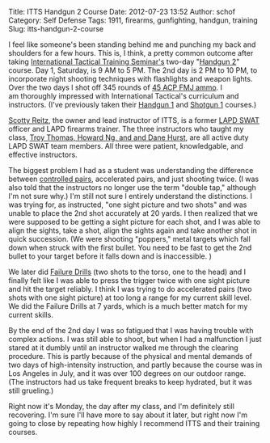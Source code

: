 Title: ITTS Handgun 2 Course
Date: 2012-07-23 13:52
Author: schof
Category: Self Defense
Tags: 1911, firearms, gunfighting, handgun, training
Slug: itts-handgun-2-course

I feel like someone's been standing behind me and punching my back and
shoulders for a few hours. This is, I think, a pretty common outcome
after taking [International Tactical Training
Seminar's](http://www.internationaltactical.com/ "International Tactical")
two-day "[Handgun
2](http://www.internationaltactical.com/handgun_2.html "Handgun 2 Course Outline")"
course. Day 1, Saturday, is 9 AM to 5 PM. The 2nd day is 2 PM to 10 PM,
to incorporate night shooting techniques with flashlights and weapon
lights. Over the two days I shot off 345 rounds of [45 ACP FMJ
ammo](http://www.luckygunner.com/45-acp-230-gr-tmj-cleanfire-cci-1000-rounds#rid=schoforg "The ammunition I used during my Handgun 2 course.").
I am thoroughly impressed with International Tactical's curriculum and
instructors. (I've previously taken their [Handgun
1](http://www.internationaltactical.com/handgun_1.html "International Tactical Training Seminar's Handgun 1 Course Description")
and [Shotgun
1](http://www.internationaltactical.com/shotgun_1.html "International Tactical Training Seminar's Shotgun 1 Course Description")
courses.)

[Scotty
Reitz](http://www.internationaltactical.com/scott.html "Scott Reitz Bio"),
the owner and lead instructor of ITTS, is a former [LAPD
SWAT](http://en.wikipedia.org/wiki/LAPD_Metropolitan_Division#History_of_LAPD_SWAT "History of LAPD SWAT")
officer and LAPD firearms trainer. The three instructors who taught my
class, [Troy Thomas, Howard Ng, and and Dane
Hurst](http://www.internationaltactical.com/staff.html "Instructor Bios"),
are all active duty LAPD SWAT team members. All three were patient,
knowledgable, and effective instructors.

The biggest problem I had as a student was understanding the difference
between [controlled
pairs](http://en.wikipedia.org/wiki/Double_tap), accelerated pairs, and
just shooting twice. (I was also told that the instructors no longer use
the term "double tap," although I'm not sure why.) I'm still not sure I
entirely understand the distinctions. I was trying for, as instructed,
"one sight picture and two shots" and was unable to place the 2nd shot
accurately at 20 yards. I then realized that we were supposed to be
getting a sight picture for each shot, and I was able to align the
sights, take a shot, align the sights again and take another shot in
quick succession. (We were shooting "poppers," metal targets which fall
down when struck with the first bullet. You need to be fast to get the
2nd bullet to your target before it falls down and is inaccessible. )

We later did [Failure
Drills](http://en.wikipedia.org/wiki/Mozambique_Drill) (two shots to the
torso, one to the head) and I finally felt like I was able to press the
trigger twice with one sight picture and hit the target reliably. I
think I was trying to do accelerated pairs (two shots with one sight
picture) at too long a range for my current skill level. We did the
Failure Drills at 7 yards, which is a much better match for my current
skills.

By the end of the 2nd day I was so fatigued that I was having trouble
with complex actions. I was still able to shoot, but when I had a
malfunction I just stared at it dumbly until an instructor walked me
through the clearing procedure. This is partly because of the physical
and mental demands of two days of high-intensity instruction, and partly
because the course was in Los Angeles in July, and it was over 100
degrees on our outdoor range. (The instructors had us take frequent
breaks to keep hydrated, but it was still grueling.)

Right now it's Monday, the day after my class, and I'm definitely still
recovering. I'm sure I'll have more to say about it later, but right now
I'm going to close by repeating how highly I recommend ITTS and their
training courses.

